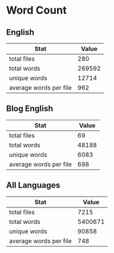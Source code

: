 # Word Count

## English

Stat | Value
---- | -----
total files | 280
total words | 269592
unique words | 12714
average words per file | 962

## Blog English

Stat | Value
---- | -----
total files | 69
total words | 48188
unique words | 6083
average words per file | 698

## All Languages

Stat | Value
---- | -----
total files | 7215
total words | 5400671
unique words | 90858
average words per file | 748
